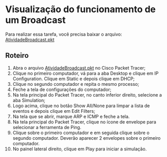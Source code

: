 # Visualização do funcionamento de um Broadcast
Para realizar essa tarefa, você precisa baixar o arquivo: [AtividadeBroadcast.pkt](https://github.com/info-ifc-vda/ccna1/raw/refs/heads/main/M%C3%B3dulo%207/Atividade1/AtividadeBroadcast.pkt)
## Roteiro

1. Abra o arquivo [AtividadeBroadcast.pkt](https://github.com/info-ifc-vda/ccna1/raw/refs/heads/main/M%C3%B3dulo%207/Atividade1/AtividadeBroadcast.pkt) no Cisco Packet Tracer;
2. Clique no primeiro computador, vá para a aba Desktop e clique em IP Configuration. Clique em Static e depois clique em DHCP;
3. Clique no segundo computador e repita o mesmo processo;
4. Feche a tela de configurações do computador;
5. Na tela principal do Packet Tracer, no canto inferior direito, selecione a aba Simulation;
6. Logo acima, clique no botão Show All/None para limpar a lista de eventos e depois clique em Edit Filters;
7. Na tela que se abrir, marque ARP e ICMP e feche a tela.
8. Na tela principal do Packet Tracer, clique no ícone de envelope para selecionar a ferramenta de Ping.
9. Clique sobre o primeiro computador e em seguida clique sobre o segundo computador. Deverão aparecer 2 envelopes sobre o primeiro computador.
10. No painel lateral direito, clique em Play para iniciar a simulação.
